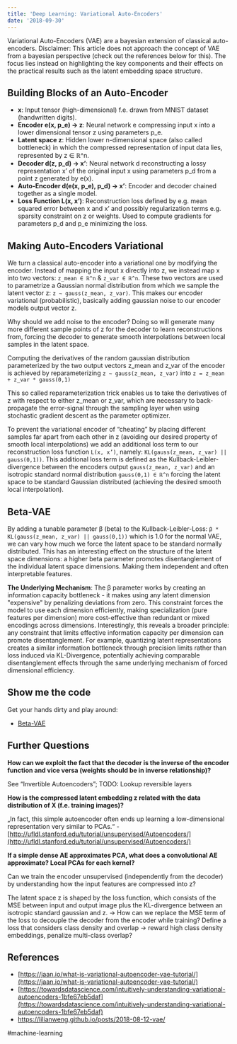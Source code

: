 ```yaml
---
title: 'Deep Learning: Variational Auto-Encoders'
date: '2018-09-30'
---
```

Variational Auto-Encoders (VAE) are a bayesian extension of classical auto-encoders. Disclaimer: This article does not approach the concept of VAE from a bayesian perspective (check out the references below for this). The focus lies instead on highlighting the key components and their effects on the practical results such as the latent embedding space structure.

## Building Blocks of an Auto-Encoder

- **x**: Input tensor (high-dimensional) f.e. drawn from MNIST dataset (handwritten digits).
- **Encoder e(x, p_e) → z**: Neural network e compressing input x into a lower dimensional tensor z using parameters p_e.
- **Latent space z**: Hidden lower n-dimensional space (also called bottleneck) in which the compressed representation of input data lies, represented by z ∈ ℝ^n.
- **Decoder d(z, p_d) → x’**: Neural network d reconstructing a lossy representation x’ of the original input x using parameters p_d from a point z generated by e(x).
- **Auto-Encoder d(e(x, p_e), p_d) → x’**: Encoder and decoder chained together as a single model.
- **Loss Function L(x, x’)**: Reconstruction loss defined by e.g. mean squared error between x and x’ and possibly regularization terms e.g. sparsity constraint on z or weights. Used to compute gradients for parameters p_d and p_e minimizing the loss.

## Making Auto-Encoders Variational

We turn a classical auto-encoder into a variational one by modifying the encoder. Instead of mapping the input x directly into z, we instead map x into two vectors: `z_mean ∈ ℝ^n` & `z_var ∈ ℝ^n`. These two vectors are used to parametrize a Gaussian normal distribution from which we sample the latent vector z: `z ~ gauss(z_mean, z_var)`. This makes our encoder variational (probabilistic), basically adding gaussian noise to our encoder models output vector z.

Why should we add noise to the encoder? Doing so will generate many more different sample points of z for the decoder to learn reconstructions from, forcing the decoder to generate smooth interpolations between local samples in the latent space.

Computing the derivatives of the random gaussian distribution parameterized by the two output vectors z_mean and z_var of the encoder is achieved by reparameterizing `z ~ gauss(z_mean, z_var)` into `z = z_mean + z_var * gauss(0,1)`

This so called reparameterization trick enables us to take the derivatives of z with respect to either z_mean or z_var, which are necessary to back-propagate the error-signal through the sampling layer when using stochastic gradient descent as the parameter optimizer.

To prevent the variational encoder of “cheating” by placing different samples far apart from each other in z (avoiding our desired property of smooth local interpolations) we add an additional loss term to our reconstruction loss function `L(x, x’)`, namely: `KL(gauss(z_mean, z_var) || gauss(0,1))`. This additional loss term is defined as the Kullback-Leibler-divergence between the encoders output `gauss(z_mean, z_var)` and an isotropic standard normal distribution `gauss(0,1) ∈ ℝ^n` forcing the latent space to be standard Gaussian distributed (achieving the desired smooth local interpolation).

## Beta-VAE

By adding a tunable parameter β (beta) to the Kullback-Leibler-Loss: `β * KL(gauss(z_mean, z_var) || gauss(0,1))` which is 1.0 for the normal VAE, we can vary how much we force the latent space to be standard normally distributed. This has an interesting effect on the structure of the latent space dimensions: a higher beta parameter promotes disentanglement of the individual latent space dimensions. Making them independent and often interpretable features.

**The Underlying Mechanism**: The β parameter works by creating an information capacity bottleneck - it makes using any latent dimension "expensive" by penalizing deviations from zero. This constraint forces the model to use each dimension efficiently, making specialization (pure features per dimension) more cost-effective than redundant or mixed encodings across dimensions. Interestingly, this reveals a broader principle: any constraint that limits effective information capacity per dimension can promote disentanglement. For example, quantizing latent representations creates a similar information bottleneck through precision limits rather than loss induced via KL-Divergence, potentially achieving comparable disentanglement effects through the same underlying mechanism of forced dimensional efficiency.

## Show me the code

Get your hands dirty and play around:
- [Beta-VAE](https://github.com/AntixK/PyTorch-VAE/blob/master/models/beta_vae.py)

## Further Questions

**How can we exploit the fact that the decoder is the inverse of the encoder function and vice versa (weights should be in inverse relationship)?**

See “Invertible Autoencoders”; TODO: Lookup reversible layers

**How is the compressed latent embedding z related with the data distribution of X (f.e. training images)?**

„In fact, this simple autoencoder often ends up learning a low-dimensional representation very similar to PCAs.“ - 
[http://ufldl.stanford.edu/tutorial/unsupervised/Autoencoders/](http://ufldl.stanford.edu/tutorial/unsupervised/Autoencoders/)

**If a simple dense AE approximates PCA, what does a convolutional AE approximate? Local PCAs for each kernel?**

Can we train the encoder unsupervised (independently from the decoder) by understanding how the input features are compressed into z?

The latent space z is shaped by the loss function, which consists of the MSE between input and output image plus the KL-divergence between an isotropic standard gaussian and z. -> How can we replace the MSE term of the loss to decouple the decoder from the encoder while training? Define a loss that considers class density and overlap -> reward high class density embeddings, penalize multi-class overlap?

## References

- [https://jaan.io/what-is-variational-autoencoder-vae-tutorial/](https://jaan.io/what-is-variational-autoencoder-vae-tutorial/)
- [https://towardsdatascience.com/intuitively-understanding-variational-autoencoders-1bfe67eb5daf](https://towardsdatascience.com/intuitively-understanding-variational-autoencoders-1bfe67eb5daf)
- <https://lilianweng.github.io/posts/2018-08-12-vae/>

#machine-learning
